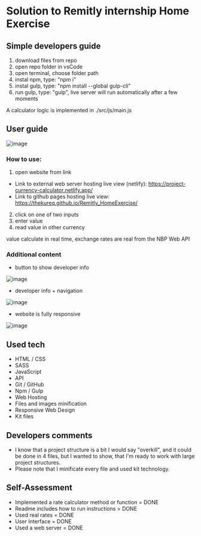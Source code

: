 # Solution to Remitly internship Home Exercise

## Simple developers guide

1. download files from repo
2. open repo folder in vsCode
3. open terminal, choose folder path
4. instal npm, type: "npm i"
5. instal gulp, type: "npm install --global gulp-cli"
6. run gulp, type: "gulp", live server will run automatically after a few moments

A calculator logic is implemented in ./src/js/main.js

## User guide
 
![image](https://user-images.githubusercontent.com/81649868/221387006-f5c74cc8-e3ae-4456-b7e2-84db839e121f.png)

### How to use:
1. open website from link
* Link to external web server hosting live view (netlify): https://project-currency-calculator.netlify.app/
* Link to github pages hosting live view: https://thekureq.github.io/Remitly_HomeExercise/
2. click on one of two inputs
3. enter value
4. read value in other currency

value calculate in real time, exchange rates are real from the NBP Web API

### Additional content

* button to show developer info

![image](https://user-images.githubusercontent.com/81649868/221387092-a1dce12c-05a4-46b5-bee3-28b9f3617c96.png)

* developer info + navigation

![image](https://user-images.githubusercontent.com/81649868/221387087-7d1bd9d6-dcc2-4a70-909d-7344aa434f9d.png)

* website is fully responsive

![image](https://user-images.githubusercontent.com/81649868/221387219-3b4895bc-a5cc-4cd6-b7ac-c91a274b73ff.png)


## Used tech

* HTML / CSS
* SASS
* JavaScript
* API
* Git / GitHub
* Npm / Gulp
* Web Hosting
* Files and images minification
* Responsive Web Design
* Kit files

## Developers comments

* I know that a project structure is a bit I would say "overkill", and it could be done in 4 files, but I wanted to show, that I'm ready to work with large project structures.
* Please note that I minificate every file and used kit technology.

## Self-Assessment

* Implemented a rate calculator method or function = DONE
* Readme includes how to run instructions = DONE
* Used real rates = DONE
* User Interface = DONE
* Used a web server = DONE
